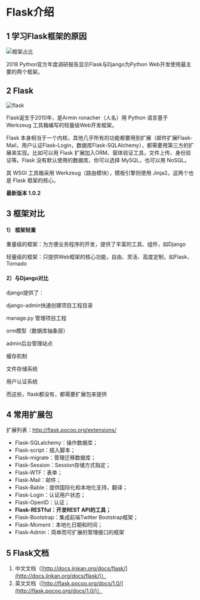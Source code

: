 # Flask介绍

## 1 学习Flask框架的原因

![框架占比](/images/2018年Web框架占比.png)

2018 Python官方年度调研报告显示Flask与Django为Python Web开发使用最主要的两个框架。

## 2 Flask

![flask](/images/flask.png)

Flask诞生于2010年，是Armin ronacher（人名）用 Python 语言基于 Werkzeug 工具箱编写的轻量级Web开发框架。

Flask 本身相当于一个内核，其他几乎所有的功能都要用到扩展（邮件扩展Flask-Mail，用户认证Flask-Login，数据库Flask-SQLAlchemy），都需要用第三方的扩展来实现。比如可以用 Flask 扩展加入ORM、窗体验证工具，文件上传、身份验证等。Flask 没有默认使用的数据库，你可以选择 MySQL，也可以用 NoSQL。

其 WSGI 工具箱采用 Werkzeug（路由模块），模板引擎则使用 Jinja2。这两个也是 Flask 框架的核心。

**最新版本 1.0.2**

## 3 框架对比

#### 1） 框架轻重

重量级的框架：为方便业务程序的开发，提供了丰富的工具、组件，如Django

轻量级的框架：只提供Web框架的核心功能，自由、灵活、高度定制，如Flask、Tornado

#### 2）与Django对比

django提供了：

django-admin快速创建项目工程目录

manage.py 管理项目工程

orm模型（数据库抽象层）

admin后台管理站点

缓存机制

文件存储系统

用户认证系统

 

而这些，flask都没有，都需要扩展包来提供

## 4 常用扩展包

扩展列表：http://flask.pocoo.org/extensions/

- Flask-SQLalchemy：操作数据库；
- Flask-script：插入脚本；
- Flask-migrate：管理迁移数据库；
- Flask-Session：Session存储方式指定；
- Flask-WTF：表单；
- Flask-Mail：邮件；
- Flask-Bable：提供国际化和本地化支持，翻译；
- Flask-Login：认证用户状态；
- Flask-OpenID：认证；
- **Flask-RESTful：开发REST API的工具；**
- Flask-Bootstrap：集成前端Twitter Bootstrap框架；
- Flask-Moment：本地化日期和时间；
- Flask-Admin：简单而可扩展的管理接口的框架

## 5 Flask文档

1. 中文文档（[http://docs.jinkan.org/docs/flask/](http://docs.jinkan.org/docs/flask/)）
2. 英文文档（[http://flask.pocoo.org/docs/1.0/](http://flask.pocoo.org/docs/1.0/)）